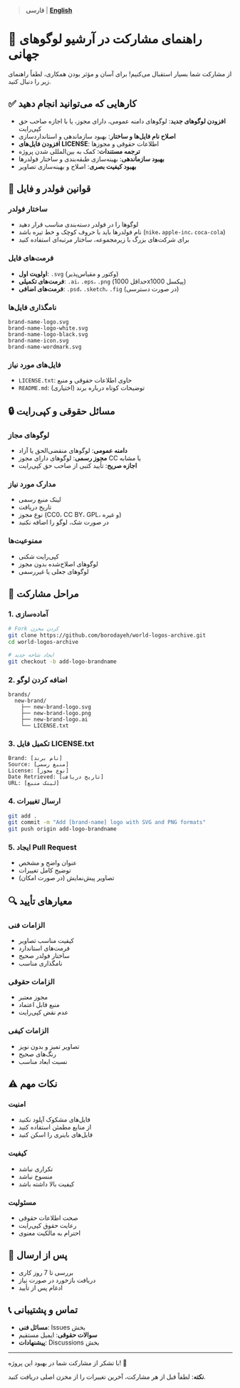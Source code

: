 > **فارسی** | **[English](README.md)**

# 🤝 راهنمای مشارکت در آرشیو لوگوهای جهانی

از مشارکت شما بسیار استقبال می‌کنیم! برای آسان و مؤثر بودن همکاری، لطفاً راهنمای زیر را دنبال کنید.

## ✅ کارهایی که می‌توانید انجام دهید

- **افزودن لوگوهای جدید**: لوگوهای دامنه عمومی، دارای مجوز، یا با اجازه صاحب حق کپی‌رایت
- **اصلاح نام فایل‌ها و ساختار**: بهبود سازماندهی و استانداردسازی
- **افزودن فایل‌های LICENSE**: اطلاعات حقوقی و مجوزها
- **ترجمه مستندات**: کمک به بین‌المللی شدن پروژه
- **بهبود سازماندهی**: بهینه‌سازی طبقه‌بندی و ساختار فولدرها
- **بهبود کیفیت بصری**: اصلاح و بهینه‌سازی تصاویر

## 📂 قوانین فولدر و فایل

### ساختار فولدر
- لوگوها را در فولدر دسته‌بندی مناسب قرار دهید
- نام فولدرها باید با حروف کوچک و خط تیره باشد (`nike`، `apple-inc`، `coca-cola`)
- برای شرکت‌های بزرگ با زیرمجموعه، ساختار مرتبه‌ای استفاده کنید

### فرمت‌های فایل
- **اولویت اول**: `.svg` (وکتور و مقیاس‌پذیر)
- **فرمت‌های تکمیلی**: `.ai`، `.eps`، `.png` (حداقل 1000x1000 پیکسل)
- **فرمت‌های اضافی**: `.psd`، `.sketch`، `.fig` (در صورت دسترسی)

### نامگذاری فایل‌ها
```
brand-name-logo.svg
brand-name-logo-white.svg
brand-name-logo-black.svg
brand-name-icon.svg
brand-name-wordmark.svg
```

### فایل‌های مورد نیاز
- `LICENSE.txt`: حاوی اطلاعات حقوقی و منبع
- `README.md`: توضیحات کوتاه درباره برند (اختیاری)

## 🔒 مسائل حقوقی و کپی‌رایت

### لوگوهای مجاز
- **دامنه عمومی**: لوگوهای منقضی‌الحق یا آزاد
- **مجوز رسمی**: لوگوهای دارای مجوز CC یا مشابه
- **اجازه صریح**: تأیید کتبی از صاحب حق کپی‌رایت

### مدارک مورد نیاز
- لینک منبع رسمی
- تاریخ دریافت
- نوع مجوز (CC0، CC BY، GPL، و غیره)
- در صورت شک، لوگو را اضافه نکنید

### ممنوعیت‌ها
- کپی‌رایت شکنی
- لوگوهای اصلاح‌شده بدون مجوز
- لوگوهای جعلی یا غیررسمی

## 📝 مراحل مشارکت

### 1. آماده‌سازی
```bash
# Fork کردن مخزن
git clone https://github.com/borodayeh/world-logos-archive.git
cd world-logos-archive

# ایجاد شاخه جدید
git checkout -b add-logo-brandname
```

### 2. اضافه کردن لوگو
```
brands/
  new-brand/
    ├── new-brand-logo.svg
    ├── new-brand-logo.png
    ├── new-brand-logo.ai
    └── LICENSE.txt
```

### 3. تکمیل فایل LICENSE.txt
```
Brand: [نام برند]
Source: [منبع رسمی]
License: [نوع مجوز]
Date Retrieved: [تاریخ دریافت]
URL: [لینک منبع]
```

### 4. ارسال تغییرات
```bash
git add .
git commit -m "Add [brand-name] logo with SVG and PNG formats"
git push origin add-logo-brandname
```

### 5. ایجاد Pull Request
- عنوان واضح و مشخص
- توضیح کامل تغییرات
- تصاویر پیش‌نمایش (در صورت امکان)

## 🔍 معیارهای تأیید

### الزامات فنی
- کیفیت مناسب تصاویر
- فرمت‌های استاندارد
- ساختار فولدر صحیح
- نامگذاری مناسب

### الزامات حقوقی
- مجوز معتبر
- منبع قابل اعتماد
- عدم نقض کپی‌رایت

### الزامات کیفی
- تصاویر تمیز و بدون نویز
- رنگ‌های صحیح
- نسبت ابعاد مناسب

## ⚠️ نکات مهم

### امنیت
- فایل‌های مشکوک آپلود نکنید
- از منابع مطمئن استفاده کنید
- فایل‌های باینری را اسکن کنید

### کیفیت
- تکراری نباشد
- منسوخ نباشد
- کیفیت بالا داشته باشد

### مسئولیت
- صحت اطلاعات حقوقی
- رعایت حقوق کپی‌رایت
- احترام به مالکیت معنوی

## 🚀 پس از ارسال

- بررسی تا 7 روز کاری
- دریافت بازخورد در صورت نیاز
- ادغام پس از تأیید

## 📞 تماس و پشتیبانی

- **مسائل فنی**: Issues بخش
- **سوالات حقوقی**: ایمیل مستقیم
- **پیشنهادات**: Discussions بخش

---

با تشکر از مشارکت شما در بهبود این پروژه! 🙏

**نکته**: لطفاً قبل از هر مشارکت، آخرین تغییرات را از مخزن اصلی دریافت کنید.
